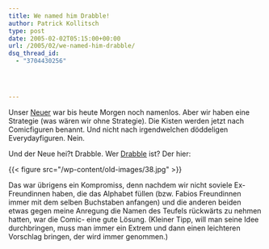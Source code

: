 ```yaml
---
title: We named him Drabble!
author: Patrick Kollitsch
type: post
date: 2005-02-02T05:15:00+00:00
url: /2005/02/we-named-him-drabble/
dsq_thread_id:
  - "3704430256"




---
```

Unser <a href="35">Neuer</a> war bis heute Morgen noch namenlos. Aber wir haben eine Strategie (was wären wir ohne Strategie). Die Kisten werden jetzt nach Comicfiguren benannt. Und nicht nach irgendwelchen döddeligen Everydayfiguren. Nein.

Und der Neue hei?t Drabble. Wer [Drabble][1] ist? Der hier:

{{< figure src="/wp-content/old-images/38.jpg" >}}

Das war übrigens ein Kompromiss, denn nachdem wir nicht soviele Ex-Freundinnen haben, die das Alphabet füllen (bzw. Fabios Freundinnen immer mit dem selben Buchstaben anfangen) und die anderen beiden etwas gegen meine Anregung die Namen des Teufels rückwärts zu nehmen hatten, war die Comic- eine gute Lösung. (Kleiner Tipp, will man seine Idee durchbringen, muss man immer ein Extrem und dann einen leichteren Vorschlag bringen, der wird immer genommen.)

 [1]: http://www.comics.com/comics/drabble/archive/drabble-20050131.html